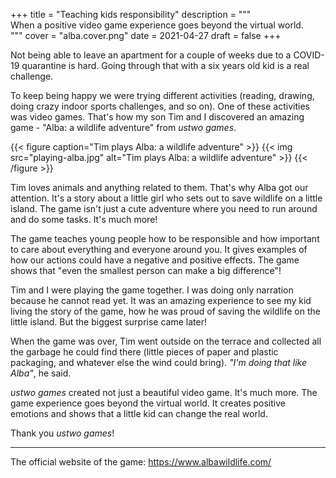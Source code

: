 +++
title = "Teaching kids responsibility"
description = """\
  When a positive video game experience goes beyond the virtual world.\
  """
cover = "alba.cover.png"
date = 2021-04-27
draft = false
+++

Not being able to leave an apartment for a couple of weeks due to a COVID-19 quarantine is hard.
Going through that with a six years old kid is a real challenge.

To keep being happy we were trying different activities (reading, drawing, doing crazy indoor sports challenges, and so on).
One of these activities was video games.
That's how my son Tim and I discovered an amazing game - "Alba: a wildlife adventure" from *ustwo games*.

<!--more-->

{{< figure caption="Tim plays Alba: a wildlife adventure" >}}
  {{< img src="playing-alba.jpg" alt="Tim plays Alba: a wildlife adventure" >}}
{{< /figure >}}

Tim loves animals and anything related to them.
That's why Alba got our attention.
It's a story about a little girl who sets out to save wildlife on a little island.
The game isn't just a cute adventure where you need to run around and do some tasks. It's much more!

The game teaches young people how to be responsible and how important to care about everything and everyone around you.
It gives examples of how our actions could have a negative and positive effects.
The game shows that "even the smallest person can make a big difference"!

Tim and I were playing the game together. I was doing only narration because he cannot read yet.
It was an amazing experience to see my kid living the story of the game, how he was proud of saving the wildlife on the little island.
But the biggest surprise came later!

When the game was over, Tim went outside on the terrace and collected all the garbage he could find there (little pieces of paper and plastic packaging, and whatever else the wind could bring).
*"I'm doing that like Alba"*, he said.

*ustwo games* created not just a beautiful video game.
It's much more.
The game experience goes beyond the virtual world.
It creates positive emotions and shows that a little kid can change the real world.

Thank you *ustwo games*!

---
The official website of the game: <https://www.albawildlife.com/>
